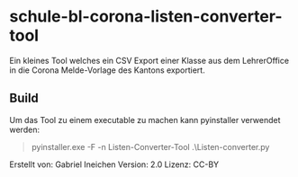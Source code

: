 # schule-bl-corona-listen-converter-tool
Ein kleines Tool welches ein CSV Export einer Klasse aus dem LehrerOffice in die Corona Melde-Vorlage des Kantons exportiert.

## Build
Um das Tool zu einem executable zu machen kann pyinstaller verwendet werden:
> pyinstaller.exe -F -n Listen-Converter-Tool .\Listen-converter.py

Erstellt von: Gabriel Ineichen
Version: 2.0 
Lizenz: CC-BY

